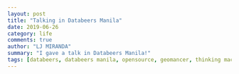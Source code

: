 ```yaml
---
layout: post
title: "Talking in Databeers Manila"
date: 2019-06-26
category: life
comments: true
author: "LJ MIRANDA"
summary: "I gave a talk in Databeers Manila!"
tags: [databeers, databeers manila, opensource, geomancer, thinking machines]
---
```

